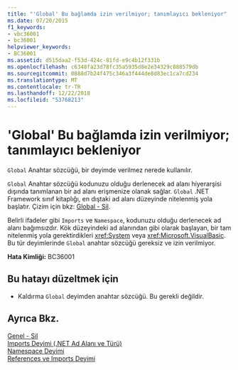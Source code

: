```yaml
---
title: "'Global' Bu bağlamda izin verilmiyor; tanımlayıcı bekleniyor"
ms.date: 07/20/2015
f1_keywords:
- vbc36001
- bc36001
helpviewer_keywords:
- BC36001
ms.assetid: d515daa2-f53d-424c-81fd-e9c4b12f331b
ms.openlocfilehash: c6348fa23d78fc35a5935d8e2e34329c888579db
ms.sourcegitcommit: 0888d7b24f475c346a3f444de8d83ec1ca7cd234
ms.translationtype: MT
ms.contentlocale: tr-TR
ms.lasthandoff: 12/22/2018
ms.locfileid: "53768213"
---
```

# <a name="global-not-allowed-in-this-context-identifier-expected"></a>'Global' Bu bağlamda izin verilmiyor; tanımlayıcı bekleniyor
`Global` Anahtar sözcüğü, bir deyimde verilmez nerede kullanılır.  
  
 `Global` Anahtar sözcüğü kodunuzu olduğu derlenecek ad alanı hiyerarşisi dışında tanımlanan bir ad alanı erişmenize olanak sağlar. `Global` .NET Framework sınıf kitaplığı, en dıştaki ad alanı düzeyinde nitelenmiş yola başlatır. Çizim için bkz: [Global - Sil](https://msdn.microsoft.com/library/18c8ba14-40f6-4978-8096-6a5852324635).  
  
 Belirli ifadeler gibi `Imports` ve `Namespace`, kodunuzu olduğu derlenecek ad alanı bağımsızdır. Kök düzeyindeki ad alanından gibi olarak başlayan, bir tam nitelenmiş yola gerektirdikleri <xref:System> veya <xref:Microsoft.VisualBasic>. Bu tür deyimlerinde `Global` anahtar sözcüğü gereksiz ve izin verilmiyor.  
  
 **Hata Kimliği:** BC36001  
  
## <a name="to-correct-this-error"></a>Bu hatayı düzeltmek için  
  
-   Kaldırma `Global` deyimden anahtar sözcüğü. Bu gerekli değildir.  
  
## <a name="see-also"></a>Ayrıca Bkz.  
 [Genel - Sil](https://msdn.microsoft.com/library/18c8ba14-40f6-4978-8096-6a5852324635)  
 [Imports Deyimi (.NET Ad Alanı ve Türü)](../../visual-basic/language-reference/statements/imports-statement-net-namespace-and-type.md)  
 [Namespace Deyimi](../../visual-basic/language-reference/statements/namespace-statement.md)  
 [References ve Imports Deyimi](../../visual-basic/programming-guide/program-structure/references-and-the-imports-statement.md)
